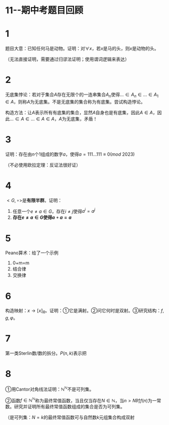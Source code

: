# 11--期中考题目回顾

# 1

题目大意：已知任何马是动物。证明：对$\forall x$，若$x$是马的头，则$x$是动物的头。

（无法直接证明，需要通过归谬法证明；使用谓词逻辑来表达）

# 2

无底集悖论：若对于集合$A$存在无限个的一连串集合$A_n$使得$...\in A_n\in ... \in A_1 \in A$，则称$A$为无底集。不是无底集的集合称为有底集。尝试构造悖论。

构造方法：让$A$表示所有有底集的集合，显然$A$自身也是有底集，因此$A\in A$，因此$...\in A\in ... \in A \in A$，$A$为无底集，矛盾！

# 3

证明：存在由$n$个$1$组成的数字$a$，使得$a=111...111\equiv 0(mod \ 2023)$

（不必使用欧拉定理：反证法很好证）

# 4

$<G,\circ>$是**有限半群**。证明：

1. 任意一个$e\ne a\in G$，存在$i\ne j$使得$a^i=a^j$
2. **存在**​**$e\ne a\in G$**​**使得**​**$a\circ a=a$**

# 5

Peano算术：给了一个示例

1. 0+m=m
2. 结合律
3. 交换律

# 6

构造映射：$x\to[x]_R$。证明：①它是满射。②问它何时是双射。③研究结构：$f,g,\varphi$。

# 7

第一类Sterlin数/数的拆分。$P(n,k)$表示把

# 8

①用Cantor对角线法证明：$\mathbb N^{\mathbb N}$不是可列集。

②函数$f \in \mathbb N^{\mathbb N}$称为最终常值函数，当且仅当存在$N\in \mathbb N$，当$n>N$时$f(n)$为一常数。研究并证明所有最终常值函数组成的集合是否为可列集。

（是可列集：$N=k$的最终常值函数可与自然数$k$元组集合构成双射

